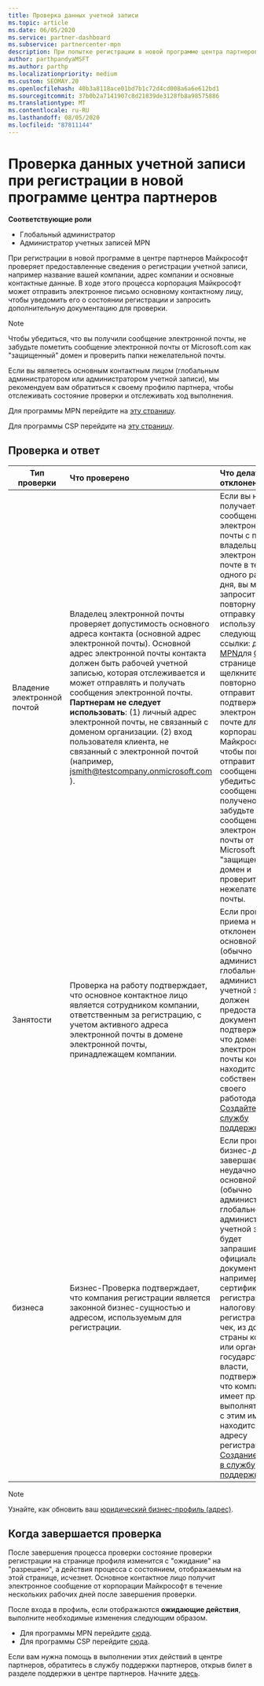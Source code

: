 ```yaml
---
title: Проверка данных учетной записи
ms.topic: article
ms.date: 06/05/2020
ms.service: partner-dashboard
ms.subservice: partnercenter-mpn
description: При попытке регистрации в новой программе центра партнеров следует проверить состояние проверки учетной записи. Сведения о предоставлении дополнительных сведений при необходимости.
author: parthpandyaMSFT
ms.author: parthp
ms.localizationpriority: medium
ms.custom: SEOMAY.20
ms.openlocfilehash: 40b3a8118ace01bd7b1c72d4cd008a6a6e612bd1
ms.sourcegitcommit: 37b0b2a7141907c8d21839de3128fb8a98575886
ms.translationtype: MT
ms.contentlocale: ru-RU
ms.lasthandoff: 08/05/2020
ms.locfileid: "87811144"
---
```

# <a name="verify-your-account-information-when-you-enroll-in-a-new-partner-center-program"></a>Проверка данных учетной записи при регистрации в новой программе центра партнеров

**Соответствующие роли**

- Глобальный администратор
- Администратор учетных записей MPN

При регистрации в новой программе в центре партнеров Майкрософт проверяет предоставленные сведения о регистрации учетной записи, например название вашей компании, адрес компании и основные контактные данные. В ходе этого процесса корпорация Майкрософт может отправить электронное письмо основному контактному лицу, чтобы уведомить его о состоянии регистрации и запросить дополнительную документацию для проверки.

>[!NOTE]
>Чтобы убедиться, что вы получили сообщение электронной почты, не забудьте пометить сообщение электронной почты от Microsoft.com как "защищенный" домен и проверить папки нежелательной почты.

Если вы являетесь основным контактным лицом (глобальным администратором или администратором учетной записи), мы рекомендуем вам обратиться к своему профилю партнера, чтобы отслеживать состояние проверки и отслеживать ход выполнения.

Для программы MPN перейдите на [эту страницу](https://partner.microsoft.com/pcv/accountsettings/connectedpartnerprofile).

Для программы CSP перейдите на [эту страницу](https://partner.microsoft.com/pcv/accountsettings/partnerprofile).


## <a name="what-is-verified-and-how-to-respond"></a>Проверка и ответ

|**Тип проверки**   |**Что проверено**   |**Что делать, если отклонено**   |
|----------------------------|:-----------------------------------|:--------------------------------------|
|Владение электронной почтой   |Владелец электронной почты проверяет допустимость основного адреса контакта (основной адрес электронной почты). Основной адрес электронной почты контакта должен быть рабочей учетной записью, которая отслеживается и может отправлять и получать сообщения электронной почты. **Партнерам не следует использовать**: (1) личный адрес электронной почты, не связанный с доменом организации. (2) вход пользователя клиента, не связанный с электронной почтой (например, jsmith@testcompany.onmicrosoft.com ).  |Если вы не получаете сообщение электронной почты с проверкой владельца по электронной почте в течение одного рабочего дня, вы можете запросить повторную отправку, используя следующие ссылки: для [MPN](https://partner.microsoft.com/pcv/accountsettings/connectedpartnerprofile)для [CSP](https://partner.microsoft.com/pcv/accountsettings/partnerprofile). На странице Профиль щелкните ссылку повторно отправить подтверждение по электронной почте для корпорации Майкрософт, чтобы повторно отправить вам сообщение. Чтобы убедиться, что сообщение получено, не забудьте пометить сообщение электронной почты от Microsoft.com как "защищенный" домен и проверить папки нежелательной почты.|
|Занятости |Проверка на работу подтверждает, что основное контактное лицо является сотрудником компании, ответственным за регистрацию, с учетом активного адреса электронной почты в домене электронной почты, принадлежащем компании.|Если проверка приема на работу отклонена, основной контакт (обычно администратор глобального или административной учетной записи) должен предоставить документацию, подтверждающая, что домен электронной почты контакта находится под собственностью своего работодателя. [Создайте запрос в службу поддержки](https://partner.microsoft.com/dashboard/support/csp/servicerequests/create?stage=2&topicid=c34a5c81-a111-476d-11a4-81c808c37a6b).|
|бизнеса   |Бизнес-Проверка подтверждает, что компания регистрации является законной бизнес-сущностью и адресом, используемым для регистрации.|Если проверка бизнес-данных завершается неудачно, основной контакт (обычно администратор глобального или административной учетной записи) будет запрашивать официальную документацию, например, сертификат регистрации или налоговую регистрацию или чек, из домашней страны компании или органа государственной власти, подтверждающий, что компания имеет право выполнять бизнес с этим именем и находится по адресу регистрации. [Создание запроса в службу поддержки](https://partner.microsoft.com/dashboard/support/csp/servicerequests/create?stage=2&topicid=52ac28f3-d58f-99d9-9846-3df5a6477c54)|

>[!NOTE]
>Узнайте, как обновить ваш [юридический бизнес-профиль (адрес)](update-your-partner-profile.md).

## <a name="when-verification-concludes"></a>Когда завершается проверка

После завершения процесса проверки состояние проверки регистрации на странице профиля изменится с "ожидание" на "разрешено", а действия процесса с состоянием, отображаемым на этой странице, исчезнет.
Основное контактное лицо получит электронное сообщение от корпорации Майкрософт в течение нескольких рабочих дней после завершения проверки. 

После входа в профиль, если отображаются **ожидающие действия**, выполните необходимые изменения следующим образом.

- Для программы MPN перейдите [сюда](https://partner.microsoft.com/pcv/accountsettings/connectedpartnerprofile).  
- Для программы CSP перейдите [сюда](https://partner.microsoft.com/pcv/accountsettings/partnerprofile).

Если вам нужна помощь в выполнении этих действий в центре партнеров, обратитесь в службу поддержки партнеров, открыв билет в разделе поддержки в центре партнеров.  Начните [здесь](https://partner.microsoft.com/dashboard/support/servicerequests/create?stage=2&topicid=21655de7-7dbb-4927-33a2-f60f45feadf3).


